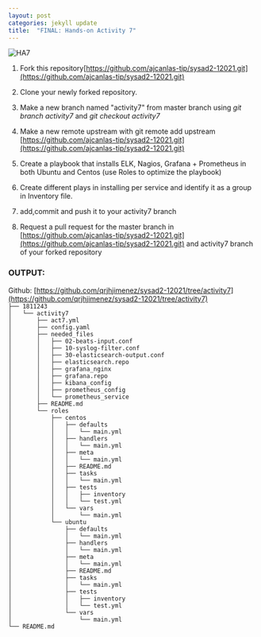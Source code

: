 ```yaml
---
layout: post
categories: jekyll update
title:  "FINAL: Hands-on Activity 7"
---
```

![HA7](https://user-images.githubusercontent.com/75419236/104272489-2b3cb500-54d8-11eb-8040-338c83bea1c4.png)
1. Fork this repository[https://github.com/ajcanlas-tip/sysad2-12021.git](https://github.com/ajcanlas-tip/sysad2-12021.git)

2. Clone your newly forked repository. 

3. Make a new branch named "activity7" from master branch using *git branch activity7* and *git checkout activity7*

4. Make a new remote upstream with git remote add upstream [https://github.com/ajcanlas-tip/sysad2-12021.git](https://github.com/ajcanlas-tip/sysad2-12021.git)

5. Create a playbook that installs ELK, Nagios, Grafana + Prometheus in both Ubuntu and Centos (use Roles to optimize the playbook)

6. Create different plays in installing per service and identify it as a group in Inventory file.

7. add,commit and push it to your activity7 branch

8. Request a pull request for the master branch in [https://github.com/ajcanlas-tip/sysad2-12021.git](https://github.com/ajcanlas-tip/sysad2-12021.git) and activity7 branch of your forked repository  

### OUTPUT:  
Github: [https://github.com/qrjhjimenez/sysad2-12021/tree/activity7](https://github.com/qrjhjimenez/sysad2-12021/tree/activity7)  
`├── 1811243`  
`│   └── activity7`  
`│       ├── act7.yml`  
`│       ├── config.yaml`  
`│       ├── needed_files`  
`│       │   ├── 02-beats-input.conf`  
`│       │   ├── 10-syslog-filter.conf`  
`│       │   ├── 30-elasticsearch-output.conf`  
`│       │   ├── elasticsearch.repo`  
`│       │   ├── grafana_nginx`  
`│       │   ├── grafana.repo`  
`│       │   ├── kibana_config`  
`│       │   ├── prometheus_config`  
`│       │   └── prometheus_service`  
`│       ├── README.md`  
`│       └── roles`  
`│           ├── centos`  
`│           │   ├── defaults`  
`│           │   │   └── main.yml`  
`│           │   ├── handlers`  
`│           │   │   └── main.yml`  
`│           │   ├── meta`  
`│           │   │   └── main.yml`  
`│           │   ├── README.md`  
`│           │   ├── tasks`  
`│           │   │   └── main.yml`  
`│           │   ├── tests`  
`│           │   │   ├── inventory`  
`│           │   │   └── test.yml`  
`│           │   └── vars`  
`│           │       └── main.yml`  
`│           └── ubuntu`  
`│               ├── defaults`  
`│               │   └── main.yml`  
`│               ├── handlers`  
`│               │   └── main.yml`  
`│               ├── meta`  
`│               │   └── main.yml`  
`│               ├── README.md`  
`│               ├── tasks`  
`│               │   └── main.yml`  
`│               ├── tests`  
`│               │   ├── inventory`  
`│               │   └── test.yml`  
`│               └── vars`  
`│                   └── main.yml`  
`└── README.md`
